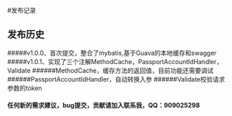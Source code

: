 #发布记录

## 发布历史

#####v1.0.0、首次提交，整合了mybatis,基于Guava的本地缓存和swagger
#####v1.0.1、实现了三个注解MethodCache，PassportAccountIdHandler，Validate
######MethodCache，缓存方法的返回值，目前功能还需要调试
######PassportAccountIdHandler，自动转换入参
######Validate校验请求参数的token

#### 任何新的需求建议，bug提交，贡献请加入联系我，QQ：909025298